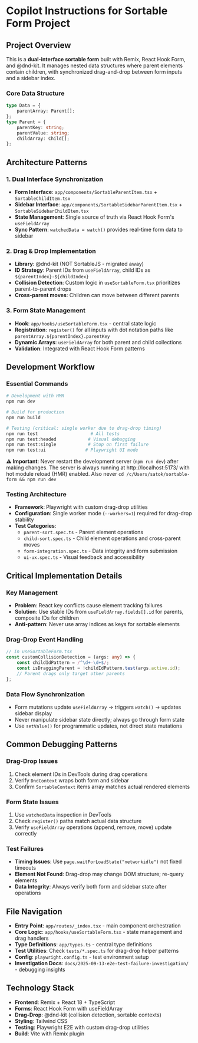 # Copilot Instructions for Sortable Form Project

## Project Overview

This is a **dual-interface sortable form** built with Remix, React Hook Form, and @dnd-kit. It manages nested data structures where parent elements contain children, with synchronized drag-and-drop between form inputs and a sidebar index.

### Core Data Structure

```typescript
type Data = {
    parentArray: Parent[];
};
type Parent = {
    parentKey: string;
    parentValue: string;
    childArray: Child[];
};
```

## Architecture Patterns

### 1. Dual Interface Synchronization

- **Form Interface**: `app/components/SortableParentItem.tsx` + `SortableChildItem.tsx`
- **Sidebar Interface**: `app/components/SortableSidebarParentItem.tsx` + `SortableSidebarChildItem.tsx`
- **State Management**: Single source of truth via React Hook Form's `useFieldArray`
- **Sync Pattern**: `watchedData = watch()` provides real-time form data to sidebar

### 2. Drag & Drop Implementation

- **Library**: @dnd-kit (NOT SortableJS - migrated away)
- **ID Strategy**: Parent IDs from `useFieldArray`, child IDs as `${parentIndex}-${childIndex}`
- **Collision Detection**: Custom logic in `useSortableForm.tsx` prioritizes parent-to-parent drops
- **Cross-parent moves**: Children can move between different parents

### 3. Form State Management

- **Hook**: `app/hooks/useSortableForm.tsx` - central state logic
- **Registration**: `register()` for all inputs with dot notation paths like `parentArray.${parentIndex}.parentKey`
- **Dynamic Arrays**: `useFieldArray` for both parent and child collections
- **Validation**: Integrated with React Hook Form patterns

## Development Workflow

### Essential Commands

```bash
# Development with HMR
npm run dev

# Build for production
npm run build

# Testing (critical: single worker due to drag-drop timing)
npm run test                    # All tests
npm run test:headed            # Visual debugging
npm run test:single            # Stop on first failure
npm run test:ui               # Playwright UI mode
```

**⚠️ Important**: Never restart the development server (`npm run dev`) after making changes. The server is always running at http://localhost:5173/ with hot module reload (HMR) enabled. Also never `cd /c/Users/satok/sortable-form && npm run dev`

### Testing Architecture

- **Framework**: Playwright with custom drag-drop utilities
- **Configuration**: Single worker mode (`--workers=1`) required for drag-drop stability
- **Test Categories**:
    - `parent-sort.spec.ts` - Parent element operations
    - `child-sort.spec.ts` - Child element operations and cross-parent moves
    - `form-integration.spec.ts` - Data integrity and form submission
    - `ui-ux.spec.ts` - Visual feedback and accessibility

## Critical Implementation Details

### Key Management

- **Problem**: React key conflicts cause element tracking failures
- **Solution**: Use stable IDs from `useFieldArray.fields[].id` for parents, composite IDs for children
- **Anti-pattern**: Never use array indices as keys for sortable elements

### Drag-Drop Event Handling

```typescript
// In useSortableForm.tsx
const customCollisionDetection = (args: any) => {
    const childIdPattern = /^\d+-\d+$/;
    const isDraggingParent = !childIdPattern.test(args.active.id);
    // Parent drags only target other parents
};
```

### Data Flow Synchronization

- Form mutations update `useFieldArray` → triggers `watch()` → updates sidebar display
- Never manipulate sidebar state directly; always go through form state
- Use `setValue()` for programmatic updates, not direct state mutations

## Common Debugging Patterns

### Drag-Drop Issues

1. Check element IDs in DevTools during drag operations
2. Verify `DndContext` wraps both form and sidebar
3. Confirm `SortableContext` items array matches actual rendered elements

### Form State Issues

1. Use `watchedData` inspection in DevTools
2. Check `register()` paths match actual data structure
3. Verify `useFieldArray` operations (append, remove, move) update correctly

### Test Failures

- **Timing Issues**: Use `page.waitForLoadState("networkidle")` not fixed timeouts
- **Element Not Found**: Drag-drop may change DOM structure; re-query elements
- **Data Integrity**: Always verify both form and sidebar state after operations

## File Navigation

- **Entry Point**: `app/routes/_index.tsx` - main component orchestration
- **Core Logic**: `app/hooks/useSortableForm.tsx` - state management and drag handlers
- **Type Definitions**: `app/types.ts` - central type definitions
- **Test Utilities**: Check `tests/*.spec.ts` for drag-drop helper patterns
- **Config**: `playwright.config.ts` - test environment setup
- **Investigation Docs**: `docs/2025-09-13-e2e-test-failure-investigation/` - debugging insights

## Technology Stack

- **Frontend**: Remix + React 18 + TypeScript
- **Forms**: React Hook Form with useFieldArray
- **Drag-Drop**: @dnd-kit (collision detection, sortable contexts)
- **Styling**: Tailwind CSS
- **Testing**: Playwright E2E with custom drag-drop utilities
- **Build**: Vite with Remix plugin

